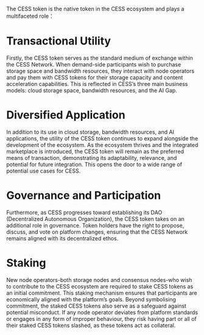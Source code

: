 The CESS token is the native token in the CESS ecosystem and plays a multifaceted role：
# Transactional Utility 
Firstly, the CESS token serves as the standard medium of exchange within the CESS Network. When demand-side participants wish to purchase storage space and bandwidth resources, they interact with node operators and pay them with CESS tokens for their storage capacity and content acceleration capabilities. This is reflected in CESS’s three main business models: cloud storage space, bandwidth resources, and the AI Gap.
# Diversified Application
In addition to its use in cloud storage, bandwidth resources, and AI applications, the utility of the CESS token continues to expand alongside the development of the ecosystem. As the ecosystem thrives and the integrated marketplace is introduced, the CESS token will remain as the preferred means of transaction, demonstrating its adaptability, relevance, and potential for future integration. This opens the door to a wide range of potential use cases for CESS.
# Governance and Participation
Furthermore, as CESS progresses toward establishing its DAO (Decentralized Autonomous Organization), the CESS token takes on an additional role in governance. Token holders have the right to propose, discuss, and vote on platform changes, ensuring that the CESS Network remains aligned with its decentralized ethos.
# Staking 
New node operators-both storage nodes and consensus nodes-who wish to contribute to the CESS ecosystem are required to stake CESS tokens as an initial commitment. This staking mechanism ensures that participants are economically aligned with the platform’s goals. Beyond symbolising commitment, the staked CESS tokens also serve as a safeguard against potential misconduct. If any node operator deviates from platform standards or engages in any form of improper behaviour, they risk having part or all of their staked CESS tokens slashed, as these tokens act as collateral.
